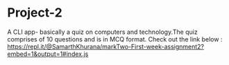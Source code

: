 # Project-2
 A CLI app- basically a quiz on computers and technology.The quiz comprises of 10 questions and is in MCQ format.
 Check out the link below :
 https://repl.it/@SamarthKhurana/markTwo-First-week-assignment2?embed=1&output=1#index.js
